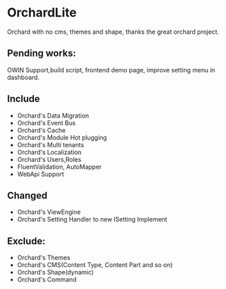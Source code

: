 # OrchardLite
Orchard with no cms, themes and shape,  thanks the great orchard project.


## Pending works:
 OWIN Support,build script, frontend demo page, improve setting menu in dashboard.

## Include
* Orchard's Data Migration
* Orchard's Event Bus
* Orchard's Cache
* Orchard's Module Hot plugging
* Orchard's Multi tenants
* Orchard's Localization
* Orchard's Users,Roles
* FluentValidation, AutoMapper
* WebApi Support


## Changed
* Orchard's ViewEngine
* Orchard's Setting Handler to new ISetting Implement
  

## Exclude:
* Orchard's Themes
* Orchard's CMS(Content Type, Content Part and so on)
* Orchard's Shape(dynamic)
* Orchard's Command